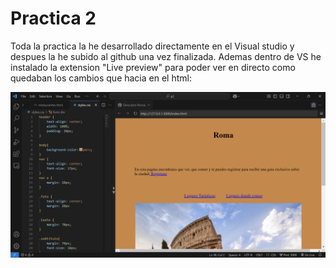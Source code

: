 # Practica 2
Toda la practica la he desarrollado directamente en el Visual studio y despues la he subido al github una vez finalizada.
Ademas dentro de VS he instalado la extension "Live preview" para poder ver en directo como quedaban los cambios que hacia en el html:

![VS .](vs.png)
